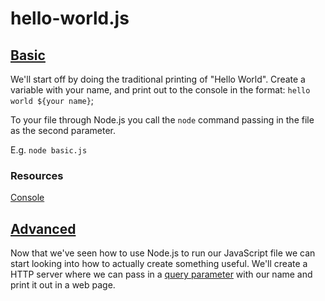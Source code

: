 # hello-world.js

## [Basic](./basic.js)

We'll start off by doing the traditional printing of "Hello World". Create a variable with your name, and print out to the console in the format: `hello world ${your name}`;

To your file through Node.js you call the `node` command passing in the file as the second parameter.

E.g. `node basic.js`

### Resources

[Console](https://nodejs.org/api/console.html)

## [Advanced](./advanced.js)

Now that we've seen how to use Node.js to run our JavaScript file we can start looking into how to actually create something useful.
We'll create a HTTP server where we can pass in a [query parameter](https://en.wikipedia.org/wiki/Query_string) with our name and print it out in a web page.
